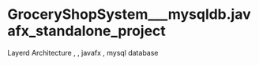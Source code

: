 # GroceryShopSystem___mysqldb.javafx_standalone_project
Layerd Architecture , 
 , javafx
 , mysql database
